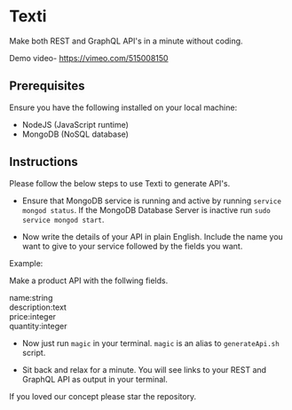 # Texti
Make both REST and GraphQL API's in a minute without coding.

Demo video- https://vimeo.com/515008150

## Prerequisites

Ensure you have the following installed on your local machine:

- NodeJS (JavaScript runtime)
- MongoDB (NoSQL database)

## Instructions

Please follow the below steps to use Texti to generate API's.

- Ensure that MongoDB service is running and active by running `service mongod status`. If the MongoDB Database Server is inactive run `sudo service mongod start`.

- Now write the details of your API in plain English. Include the name you want to give to your service followed by the fields you want. 

Example:

Make a product API with the follwing fields.  

name:string  
description:text  
price:integer  
quantity:integer

- Now just run `magic` in your terminal. `magic` is an alias to `generateApi.sh` script.

- Sit back and relax for a minute. You will see links to your REST and GraphQL API as output in your terminal.

If you loved our concept please star the repository.
